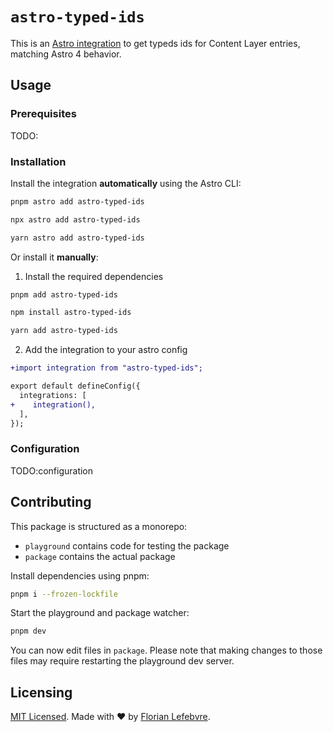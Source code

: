 # `astro-typed-ids`

This is an [Astro integration](https://docs.astro.build/en/guides/integrations-guide/) to get typeds ids for Content Layer entries, matching Astro 4 behavior.

## Usage

### Prerequisites

TODO:

### Installation

Install the integration **automatically** using the Astro CLI:

```bash
pnpm astro add astro-typed-ids
```

```bash
npx astro add astro-typed-ids
```

```bash
yarn astro add astro-typed-ids
```

Or install it **manually**:

1. Install the required dependencies

```bash
pnpm add astro-typed-ids
```

```bash
npm install astro-typed-ids
```

```bash
yarn add astro-typed-ids
```

2. Add the integration to your astro config

```diff
+import integration from "astro-typed-ids";

export default defineConfig({
  integrations: [
+    integration(),
  ],
});
```

### Configuration

TODO:configuration

## Contributing

This package is structured as a monorepo:

- `playground` contains code for testing the package
- `package` contains the actual package

Install dependencies using pnpm: 

```bash
pnpm i --frozen-lockfile
```

Start the playground and package watcher:

```bash
pnpm dev
```

You can now edit files in `package`. Please note that making changes to those files may require restarting the playground dev server.

## Licensing

[MIT Licensed](https://github.com/florian-lefebvre/astro-typed-ids/blob/main/LICENSE). Made with ❤️ by [Florian Lefebvre](https://github.com/florian-lefebvre).
